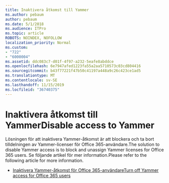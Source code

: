 ```yaml
---
title: Inaktivera åtkomst till Yammer
ms.author: pebaum
author: pebaum
ms.date: 5/1/2018
ms.audience: ITPro
ms.topic: article
ROBOTS: NOINDEX, NOFOLLOW
localization_priority: Normal
ms.custom:
- "722"
- "6000004"
ms.assetid: ddc083c7-d01f-4f97-a232-5eafe8abddce
ms.openlocfilehash: 6e7947afed1223fa55a2aa5710573c03cd804416
ms.sourcegitcommit: b43f77221f47b50c41197a448a9c26c423ce1ad5
ms.translationtype: MT
ms.contentlocale: sv-SE
ms.lasthandoff: 11/15/2019
ms.locfileid: "36740375"
---
```

# <a name="disable-access-to-yammer"></a><span data-ttu-id="d1134-102">Inaktivera åtkomst till Yammer</span><span class="sxs-lookup"><span data-stu-id="d1134-102">Disable access to Yammer</span></span>

<span data-ttu-id="d1134-103">Lösningen för att inaktivera Yammer-åtkomst är att blockera och ta bort tilldelningen av Yammer-licenser för Office 365-användare.</span><span class="sxs-lookup"><span data-stu-id="d1134-103">The solution to disable Yammer access is to block and unassign Yammer licenses for Office 365 users.</span></span> <span data-ttu-id="d1134-104">Se följande artikel för mer information.</span><span class="sxs-lookup"><span data-stu-id="d1134-104">Please refer to the following article for more information.</span></span>
  
- [<span data-ttu-id="d1134-105">Inaktivera Yammer-åtkomst för Office 365-användare</span><span class="sxs-lookup"><span data-stu-id="d1134-105">Turn off Yammer access for Office 365 users</span></span>](https://docs.microsoft.com/yammer/manage-yammer-users/turn-off-user-access)
